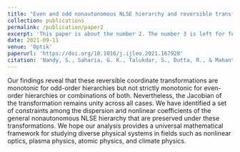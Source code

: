 ```yaml
---
title: "Even and odd nonautonomous NLSE hierarchy and reversible transformations"
collection: publications
permalink: /publication/paper2
excerpt: 'This paper is about the number 2. The number 3 is left for future work.'
date: 2021-09-11
venue: 'Optik'
paperurl: 'https://doi.org/10.1016/j.ijleo.2021.167928'
citation: 'Nandy, S., Saharia, G. K., Talukdar, S., Dutta, R., & Mahanta, R. (2021). Even and odd nonautonomous NLSE hierarchy and reversible transformations. Optik, 247, 167928'
---
```


Our findings reveal that these reversible coordinate transformations are monotonic for odd-order hierarchies but not strictly monotonic for even-order hierarchies or combinations of both. Nevertheless, the Jacobian of the transformation remains unity across all cases. We have identified a set of constraints among the dispersion and nonlinear coefficients of the general nonautonomous NLSE hierarchy that are preserved under these transformations. We hope our analysis provides a universal mathematical framework for studying diverse physical systems in fields such as nonlinear optics, plasma physics, atomic physics, and climate physics.
